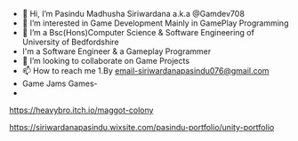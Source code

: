 - 👋 Hi, I’m Pasindu Madhusha Siriwardana a.k.a @Gamdev708
- 👀 I’m interested in Game Development Mainly in GamePlay Programming
- 🌱 I’m a Bsc(Hons)Computer Science & Software Engineering of University of Bedfordshire
- I'm a Software Engineer & a Gameplay Programmer
- 💞️ I’m looking to collaborate on Game Projects
- 📫 How to reach me 1.By email-siriwardanapasindu076@gmail.com
- Game Jams Games-
- 
https://heavybro.itch.io/maggot-colony

https://siriwardanapasindu.wixsite.com/pasindu-portfolio/unity-portfolio
<!---
Gamdev708/Gamdev708 is a ✨ special ✨ repository because its `README.md` (this file) appears on your GitHub profile.
You can click the Preview link to take a look at your changes.
--->
